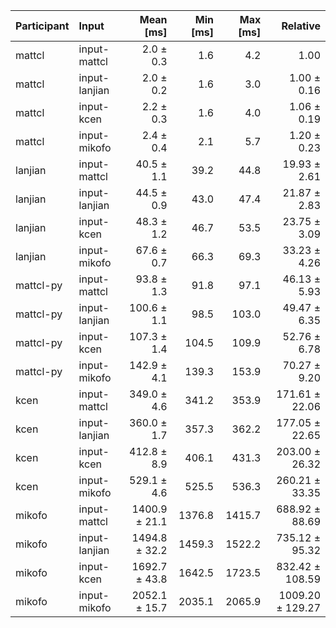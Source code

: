 | Participant | Input | Mean [ms] | Min [ms] | Max [ms] | Relative |
|:---|:---|---:|---:|---:|---:|
| mattcl | input-mattcl | 2.0 ± 0.3 | 1.6 | 4.2 | 1.00 |
| mattcl | input-lanjian | 2.0 ± 0.2 | 1.6 | 3.0 | 1.00 ± 0.16 |
| mattcl | input-kcen | 2.2 ± 0.3 | 1.6 | 4.0 | 1.06 ± 0.19 |
| mattcl | input-mikofo | 2.4 ± 0.4 | 2.1 | 5.7 | 1.20 ± 0.23 |
| lanjian | input-mattcl | 40.5 ± 1.1 | 39.2 | 44.8 | 19.93 ± 2.61 |
| lanjian | input-lanjian | 44.5 ± 0.9 | 43.0 | 47.4 | 21.87 ± 2.83 |
| lanjian | input-kcen | 48.3 ± 1.2 | 46.7 | 53.5 | 23.75 ± 3.09 |
| lanjian | input-mikofo | 67.6 ± 0.7 | 66.3 | 69.3 | 33.23 ± 4.26 |
| mattcl-py | input-mattcl | 93.8 ± 1.3 | 91.8 | 97.1 | 46.13 ± 5.93 |
| mattcl-py | input-lanjian | 100.6 ± 1.1 | 98.5 | 103.0 | 49.47 ± 6.35 |
| mattcl-py | input-kcen | 107.3 ± 1.4 | 104.5 | 109.9 | 52.76 ± 6.78 |
| mattcl-py | input-mikofo | 142.9 ± 4.1 | 139.3 | 153.9 | 70.27 ± 9.20 |
| kcen | input-mattcl | 349.0 ± 4.6 | 341.2 | 353.9 | 171.61 ± 22.06 |
| kcen | input-lanjian | 360.0 ± 1.7 | 357.3 | 362.2 | 177.05 ± 22.65 |
| kcen | input-kcen | 412.8 ± 8.9 | 406.1 | 431.3 | 203.00 ± 26.32 |
| kcen | input-mikofo | 529.1 ± 4.6 | 525.5 | 536.3 | 260.21 ± 33.35 |
| mikofo | input-mattcl | 1400.9 ± 21.1 | 1376.8 | 1415.7 | 688.92 ± 88.69 |
| mikofo | input-lanjian | 1494.8 ± 32.2 | 1459.3 | 1522.2 | 735.12 ± 95.32 |
| mikofo | input-kcen | 1692.7 ± 43.8 | 1642.5 | 1723.5 | 832.42 ± 108.59 |
| mikofo | input-mikofo | 2052.1 ± 15.7 | 2035.1 | 2065.9 | 1009.20 ± 129.27 |
